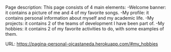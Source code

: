 Page description:
This page consists of 4 main elements:
-Welcome banner: it contains a picture of me and 4 of my favorite songs.
-My profile: it contains personal information about myself and my academic life.
-My projects: it contains 2 of the teams of development I have been part of.
-My hobbies: it contains 2 of my favorite activities to do, with some examples of them.

URL:
https://pagina-personal-ojcastaneda.herokuapp.com/#my_hobbies